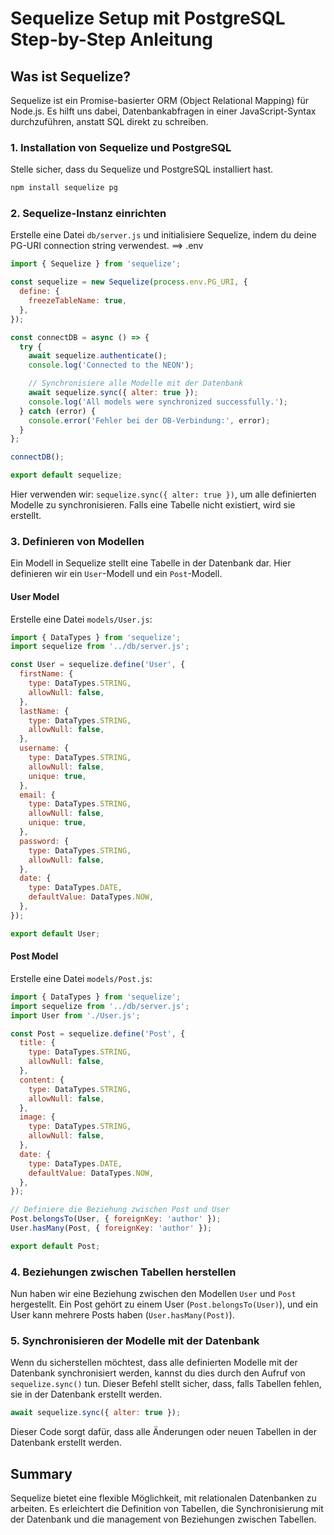 # Sequelize Setup mit PostgreSQL Step-by-Step Anleitung

## Was ist Sequelize?

Sequelize ist ein Promise-basierter ORM (Object Relational Mapping) für Node.js. Es hilft uns dabei, Datenbankabfragen in einer JavaScript-Syntax durchzuführen, anstatt SQL direkt zu schreiben.

### 1. Installation von Sequelize und PostgreSQL

Stelle sicher, dass du Sequelize und PostgreSQL installiert hast.

```bash
npm install sequelize pg
```

### 2. Sequelize-Instanz einrichten

Erstelle eine Datei `db/server.js` und initialisiere Sequelize, indem du deine PG-URI connection string verwendest. ==> .env

```js
import { Sequelize } from 'sequelize';

const sequelize = new Sequelize(process.env.PG_URI, {
  define: {
    freezeTableName: true,
  },
});

const connectDB = async () => {
  try {
    await sequelize.authenticate();
    console.log('Connected to the NEON');

    // Synchronisiere alle Modelle mit der Datenbank
    await sequelize.sync({ alter: true });
    console.log('All models were synchronized successfully.');
  } catch (error) {
    console.error('Fehler bei der DB-Verbindung:', error);
  }
};

connectDB();

export default sequelize;
```

Hier verwenden wir: `sequelize.sync({ alter: true })`, um alle definierten Modelle zu synchronisieren. Falls eine Tabelle nicht existiert, wird sie erstellt.

### 3. Definieren von Modellen

Ein Modell in Sequelize stellt eine Tabelle in der Datenbank dar. Hier definieren wir ein `User`-Modell und ein `Post`-Modell.

#### User Model

Erstelle eine Datei `models/User.js`:

```js
import { DataTypes } from 'sequelize';
import sequelize from '../db/server.js';

const User = sequelize.define('User', {
  firstName: {
    type: DataTypes.STRING,
    allowNull: false,
  },
  lastName: {
    type: DataTypes.STRING,
    allowNull: false,
  },
  username: {
    type: DataTypes.STRING,
    allowNull: false,
    unique: true,
  },
  email: {
    type: DataTypes.STRING,
    allowNull: false,
    unique: true,
  },
  password: {
    type: DataTypes.STRING,
    allowNull: false,
  },
  date: {
    type: DataTypes.DATE,
    defaultValue: DataTypes.NOW,
  },
});

export default User;
```

#### Post Model

Erstelle eine Datei `models/Post.js`:

```js
import { DataTypes } from 'sequelize';
import sequelize from '../db/server.js';
import User from './User.js';

const Post = sequelize.define('Post', {
  title: {
    type: DataTypes.STRING,
    allowNull: false,
  },
  content: {
    type: DataTypes.STRING,
    allowNull: false,
  },
  image: {
    type: DataTypes.STRING,
    allowNull: false,
  },
  date: {
    type: DataTypes.DATE,
    defaultValue: DataTypes.NOW,
  },
});

// Definiere die Beziehung zwischen Post und User
Post.belongsTo(User, { foreignKey: 'author' });
User.hasMany(Post, { foreignKey: 'author' });

export default Post;
```

### 4. Beziehungen zwischen Tabellen herstellen

Nun haben wir eine Beziehung zwischen den Modellen `User` und `Post` hergestellt. Ein Post gehört zu einem User (`Post.belongsTo(User)`), und ein User kann mehrere Posts haben (`User.hasMany(Post)`).

### 5. Synchronisieren der Modelle mit der Datenbank

Wenn du sicherstellen möchtest, dass alle definierten Modelle mit der Datenbank synchronisiert werden, kannst du dies durch den Aufruf von `sequelize.sync()` tun. Dieser Befehl stellt sicher, dass, falls Tabellen fehlen, sie in der Datenbank erstellt werden.

```js
await sequelize.sync({ alter: true });
```

Dieser Code sorgt dafür, dass alle Änderungen oder neuen Tabellen in der Datenbank erstellt werden.

## Summary

Sequelize bietet eine flexible Möglichkeit, mit relationalen Datenbanken zu arbeiten. Es erleichtert die Definition von Tabellen, die Synchronisierung mit der Datenbank und die management von Beziehungen zwischen Tabellen.
